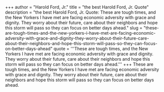 +++
author = "Harold Ford, Jr."
title = "the best Harold Ford, Jr. Quote"
description = "the best Harold Ford, Jr. Quote: These are tough times, and the New Yorkers I have met are facing economic adversity with grace and dignity. They worry about their future, care about their neighbors and hope this storm will pass so they can focus on better days ahead."
slug = "these-are-tough-times-and-the-new-yorkers-i-have-met-are-facing-economic-adversity-with-grace-and-dignity-they-worry-about-their-future-care-about-their-neighbors-and-hope-this-storm-will-pass-so-they-can-focus-on-better-days-ahead"
quote = '''These are tough times, and the New Yorkers I have met are facing economic adversity with grace and dignity. They worry about their future, care about their neighbors and hope this storm will pass so they can focus on better days ahead.'''
+++
These are tough times, and the New Yorkers I have met are facing economic adversity with grace and dignity. They worry about their future, care about their neighbors and hope this storm will pass so they can focus on better days ahead.
